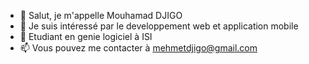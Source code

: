 - 👋 Salut, je m'appelle Mouhamad DJIGO
- 👀 Je suis intéressé par le developpement web et application mobile
- 🌱 Etudiant en genie logiciel à ISI
- 📫 Vous pouvez me contacter à mehmetdjigo@gmail.com

<!---
Djigo02/Djigo02 is a ✨ special ✨ repository because its `README.md` (this file) appears on your GitHub profile.
You can click the Preview link to take a look at your changes.
--->
